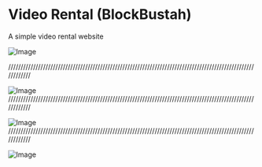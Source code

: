 # Video Rental (BlockBustah)
A simple video rental website


![Image](https://github.com/user-attachments/assets/3ebf3320-8808-4757-af6a-1680c07d2724)

////////////////////////////////////////////////////////////////////////////////////////////////////////////


![Image](https://github.com/user-attachments/assets/ebdbd9a4-8155-45c2-9cb4-5308d86dda74)
////////////////////////////////////////////////////////////////////////////////////////////////////////////


![Image](https://github.com/user-attachments/assets/fd1d3737-35e9-4ef1-81b7-1a0047f65711)
////////////////////////////////////////////////////////////////////////////////////////////////////////////


![Image](https://github.com/user-attachments/assets/f478421d-a01f-4498-b8fd-41dcaf96db43)

